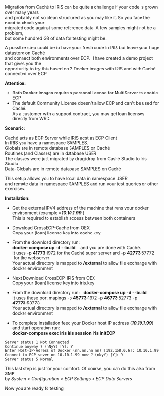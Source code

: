 Migration from Caché to IRIS can be quite a challenge if your code is grown over many years    
and probably not so clean structured as you may like it. So you face the need to check your  
migrated code against some reference data. A few samples might not be a problem,   
but some hundred GB of data for testing might be.  

A possible step could be to have your fresh code in IRIS but leave your huge datastore on Caché  
and connect both environments over ECP.  I have created a demo project that gives you the   
opportunity to try this based on 2 Docker images with IRIS and with Caché connected over ECP.    

__Attention:__  
- Both Docker images require a personal license for MultiServer to enable ECP   
- The default Community License doesn't allow ECP and can't be used for Caché.  
As a customer with a support contract, you may get loan licenses directly from WRC.  

__Scenario:__   
  
 Caché acts as ECP Server while IRIS acst as ECP Client  
 In IRIS you have a namespace SAMPLES.  
 Globals are in remote database SAMPLES on Caché  
 Routines (and Classes) are in database USER    
 The classes were just migrated by drag/drop from Cashé Studio to Iris Studio  
 Data-Globals are in remote database SAMPLES on Caché  
 
 This setup allows you to have local data in namespace USER  
 and remote data in namespace SAMPLES and run your test queries or other exercises.  

__Installation:__  
- Get the external IPV4 address of the machine that runs your docker environment (example =**_10.10.1.99_** )   
This is required to establish access between both containers  
- Download CrossECP-Caché from OEX  
Copy your (loan) license key into cache.key   
- From the download directory run:   
__docker-compose up -d --build__    and you are done with Caché.   
It uses -p __41773__:1972 for the Caché super server and -p __42773__:57772  for the webserver    
Your actual directory is mapped to __/external__ to allow file exchange with docker environment  

- Next Download CrossECP-IRIS from OEX   
Copy your (loan) license key into iris.key  
- From the download directory run:  
__docker-compose up -d --build__   
It uses these port mapings -p __45773__:1972 -p __46773__:52773 -p __47773__:53773     
Your actual directory is mapped to __/external__ to allow file exchange with docker environment   

- To complete installation feed your Docker host IP address (**_10.10.1.99_**) and start operation run:   
__docker-compose exec iris iris session iris initECP__
~~~  
Server status 1 Not Connected 
Continue anyway ? (nNyY) [Y]: Y 
Enter Host-IP-Adress of Docker (nn.nn.nn.nn) [192.168.0.6]: 10.10.1.99
Connect to ECP sever on 10.10.1.99 now ? (nNyY) [Y]: Y   
Server status 5 Normal   
~~~   

This last step is just for your comfort. Of course, you can do this also from SMP  
by _System > Configuration > ECP Settings > ECP Data Servers_

Now you are ready fo testing
